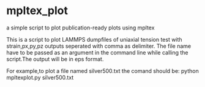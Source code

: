 # mpltex_plot
a simple script to plot publication-ready plots using mpltex

This is a script to plot LAMMPS dumpfiles  of uniaxial tension test with strain,px,py,pz outputs seperated with comma as delimiter.
The file name have to be passed as an argument in the command line while calling the script.The output will be in eps format.


For example,to plot a file named silver500.txt the comand should be:
python mpltexplot.py silver500.txt
